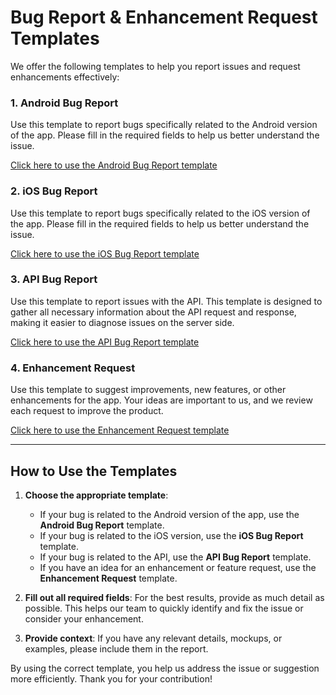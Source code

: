 # Bug Report & Enhancement Request Templates

We offer the following templates to help you report issues and request enhancements effectively:

### 1. **Android Bug Report**
Use this template to report bugs specifically related to the Android version of the app. Please fill in the required fields to help us better understand the issue.

[Click here to use the Android Bug Report template](https://github.com/TawazonApp/issues/issues/new?assignees=&labels=bug%2CAndroid&projects=&template=android_bug_report.yml&title=%5BBug%5D%5BAndroid%5D+)

### 2. **iOS Bug Report**
Use this template to report bugs specifically related to the iOS version of the app. Please fill in the required fields to help us better understand the issue.

[Click here to use the iOS Bug Report template](https://github.com/TawazonApp/issues/issues/new?assignees=&labels=bug%2CiOS&projects=&template=ios_bug_report.yml&title=%5BBug%5D%5BiOS%5D+)

### 3. **API Bug Report**
Use this template to report issues with the API. This template is designed to gather all necessary information about the API request and response, making it easier to diagnose issues on the server side.

[Click here to use the API Bug Report template](https://github.com/TawazonApp/issues/issues/new?assignees=&labels=bug%2CAPI&projects=&template=api_bug_report.yml&title=%5BBug%5D%5BAPI%5D+)

### 4. **Enhancement Request**
Use this template to suggest improvements, new features, or other enhancements for the app. Your ideas are important to us, and we review each request to improve the product.

[Click here to use the Enhancement Request template](https://github.com/TawazonApp/issues/issues/new?assignees=&labels=enhancement&projects=&template=enhancement_request.yml&title=%5BEnhancement%5D+)

---

## How to Use the Templates

1. **Choose the appropriate template**:
   - If your bug is related to the Android version of the app, use the **Android Bug Report** template.
   - If your bug is related to the iOS version, use the **iOS Bug Report** template.
   - If your bug is related to the API, use the **API Bug Report** template.
   - If you have an idea for an enhancement or feature request, use the **Enhancement Request** template.

2. **Fill out all required fields**: For the best results, provide as much detail as possible. This helps our team to quickly identify and fix the issue or consider your enhancement.

3. **Provide context**: If you have any relevant details, mockups, or examples, please include them in the report.

By using the correct template, you help us address the issue or suggestion more efficiently. Thank you for your contribution!

